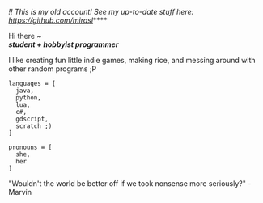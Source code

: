 _!! This is my old account! See my up-to-date stuff here: https://github.com/mirasl_****

Hi there ~  
<b><i>student + hobbyist programmer</b></i>  
  
I like creating fun little indie games, making rice, and messing around with other random programs ;P  
  
```
languages = [  
  java,  
  python,  
  lua,  
  c#,  
  gdscript,  
  scratch ;)
]  
  
pronouns = [  
  she,  
  her  
]  
```
  
"Wouldn't the world be better off if we took nonsense more seriously?" - Marvin  
  
